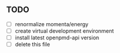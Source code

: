 ## TODO

- [ ] renormalize momenta/energy
- [ ] create virtual development environment
- [ ] install latest openpmd-api version
- [ ] delete this file